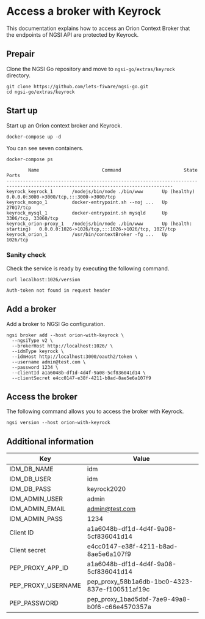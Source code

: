 # Access a broker with Keyrock

This documentation explains how to access an Orion Context Broker that the endpoints of NGSI API
are protected by Keyrock.

## Prepair

Clone the NGSI Go repository and move to `ngsi-go/extras/keyrock` directory.

```
git clone https://github.com/lets-fiware/ngsi-go.git
cd ngsi-go/extras/keyrock
```

## Start up

Start up an Orion context broker and Keyrock.

```
docker-compose up -d
```

You can see seven containers.

```
docker-compose ps
```

```
        Name                       Command                       State                                 Ports
-----------------------------------------------------------------------------------------------------------------------------------
keyrock_keyrock_1       /nodejs/bin/node ./bin/www       Up (healthy)            0.0.0.0:3000->3000/tcp,:::3000->3000/tcp
keyrock_mongo_1         docker-entrypoint.sh --noj ...   Up                      27017/tcp
keyrock_mysql_1         docker-entrypoint.sh mysqld      Up                      3306/tcp, 33060/tcp
keyrock_orion-proxy_1   /nodejs/bin/node ./bin/www       Up (health: starting)   0.0.0.0:1026->1026/tcp,:::1026->1026/tcp, 1027/tcp
keyrock_orion_1         /usr/bin/contextBroker -fg ...   Up                      1026/tcp
```

### Sanity check

Check the service is ready by executing the following command.

```
curl localhost:1026/version
```

```
Auth-token not found in request header
```

## Add a broker

Add a broker to NGSI Go configuration.

```
ngsi broker add --host orion-with-keyrock \
  --ngsiType v2 \
  --brokerHost http://localhost:1026/ \
  --idmType keyrock \
  --idmHost http://localhost:3000/oauth2/token \
  --username admin@test.com \
  --password 1234 \
  --clientId a1a6048b-df1d-4d4f-9a08-5cf836041d14 \
  --clientSecret e4cc0147-e38f-4211-b8ad-8ae5e6a107f9
```
## Access the broker

The following command allows you to access the broker with Keyrock.

```
ngsi version --host orion-with-keyrock
```

## Additional information

| Key                | Value                                          |
| ------------------ | ---------------------------------------------- |
| IDM_DB_NAME        | idm                                            |
| IDM_DB_USER        | idm                                            |
| IDM_DB_PASS        | keyrock2020                                    |
| IDM_ADMIN_USER     | admin                                          |
| IDM_ADMIN_EMAIL    | admin@test.com                                 |
| IDM_ADMIN_PASS     | 1234                                           |
| Client ID          | a1a6048b-df1d-4d4f-9a08-5cf836041d14           |
| Client secret      | e4cc0147-e38f-4211-b8ad-8ae5e6a107f9           |
| PEP_PROXY_APP_ID   | a1a6048b-df1d-4d4f-9a08-5cf836041d14           |
| PEP_PROXY_USERNAME | pep_proxy_58b1a6db-1bc0-4323-837e-f100511af19c |
| PEP_PASSWORD       | pep_proxy_1bad5dbf-7ae9-49a8-b0f6-c66e4570357a |
